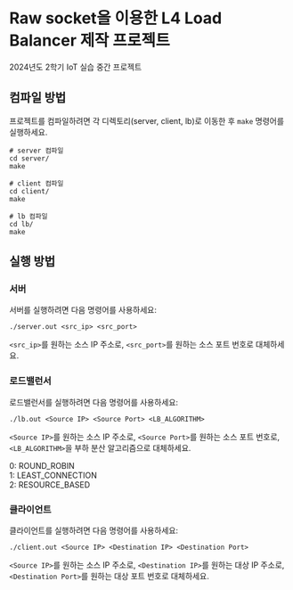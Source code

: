 # Raw socket을 이용한 L4 Load Balancer 제작 프로젝트
2024년도 2학기 IoT 실습 중간 프로젝트

## 컴파일 방법
프로젝트를 컴파일하려면 각 디렉토리(server, client, lb)로 이동한 후 `make` 명령어를 실행하세요.

```
# server 컴파일
cd server/
make

# client 컴파일
cd client/ 
make

# lb 컴파일
cd lb/
make
```

## 실행 방법

### 서버
서버를 실행하려면 다음 명령어를 사용하세요:

```
./server.out <src_ip> <src_port>
```

`<src_ip>`를 원하는 소스 IP 주소로, `<src_port>`를 원하는 소스 포트 번호로 대체하세요.

### 로드밸런서
로드밸런서를 실행하려면 다음 명령어를 사용하세요:

```
./lb.out <Source IP> <Source Port> <LB_ALGORITHM>
```

`<Source IP>`를 원하는 소스 IP 주소로, `<Source Port>`를 원하는 소스 포트 번호로, `<LB_ALGORITHM>`을 부하 분산 알고리즘으로 대체하세요.

0: ROUND_ROBIN  
1: LEAST_CONNECTION  
2: RESOURCE_BASED  

### 클라이언트
클라이언트를 실행하려면 다음 명령어를 사용하세요:

```
./client.out <Source IP> <Destination IP> <Destination Port>
```

`<Source IP>`를 원하는 소스 IP 주소로, `<Destination IP>`를 원하는 대상 IP 주소로, `<Destination Port>`를 원하는 대상 포트 번호로 대체하세요. 
